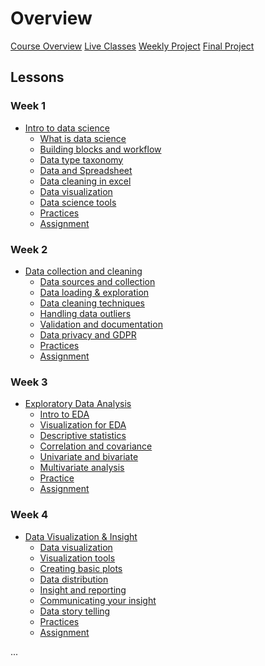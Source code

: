 # Overview

[Course Overview](course-overview.md)
[Live Classes](live-classes.md)
[Weekly Project](weekly-project.md)
[Final Project](final-project.md)

## Lessons

### Week 1

- [Intro to data science](lessons/intro-to-data-science.md)
    - [What is data science](lessons/intro-to-data/what-is-data-science.md)
    - [Building blocks and workflow](lessons/intro-to-data/ds-bulding-blocks.md)
    - [Data type taxonomy](lessons/intro-to-data/data-and-data-categories.md)
    - [Data and Spreadsheet](lessons/intro-to-data/data-spreadsheet.md)
    - [Data cleaning in excel](lessons/intro-to-data/data-cleaning-excel.md)
    - [Data visualization](lessons/intro-to-data/data-viz-excel.md)
    - [Data science tools](lessons/intro-to-data/ds-tools.md)
    - [Practices](lessons/intro-to-data/practice.md)
    - [Assignment](lessons/intro-to-data/assignment.md)


### Week 2

- [Data collection and cleaning](lessons/data-collection-cleaning.md)
    - [Data sources and collection](./lessons/data-cleaning/data-sources.md)
    - [Data loading & exploration](./lessons/data-cleaning/data-loading.md)
    - [Data cleaning techniques](./lessons/data-cleaning/data-cleaning.md)
    - [Handling data outliers](./lessons/data-cleaning/data-inconsistency.md)
    - [Validation and documentation](./lessons/data-cleaning/data-validation.md)
    - [Data privacy and GDPR](./lessons/data-cleaning/data-privacy.md) 
    - [Practices](./lessons/data-cleaning/practice.md)
    - [Assignment](./lessons/data-cleaning/assignment.md)


### Week 3

- [Exploratory Data Analysis](lessons/exploratory-analysis.md)
    - [Intro to EDA](./lessons/eda/what-is-eda.md)
    - [Visualization for EDA]()
    - [Descriptive statistics]()
    - [Correlation and covariance]()
    - [Univariate and bivariate]()
    - [Multivariate analysis]()
    - [Practice]()
    - [Assignment]()


### Week 4

- [Data Visualization & Insight](lessons/data-visualization.md)
    - [Data visualization](./lessons/data-visualization/what-is-visualization.md)
    - [Visualization tools](./lessons/data-visualization/visualization-tools.md)
    - [Creating basic plots](./lessons/data-visualization/basic-plots.md)
    - [Data distribution](./lessons/data-visualization/data-distribution.md)
    - [Insight and reporting](./lessons/data-visualization/insight-reporting.md)
    - [Communicating your insight](./lessons/data-visualization/comm-insight.md)    
    - [Data story telling](./lessons/data-visualization/story-telling.md)    
    - [Practices]()
    - [Assignment]()
   

<!-- 
### Week 5

- [Feature Engineering](lessons/data-visualization.md)
    - []()
    - []()
    - []()
    - []()
    - []()
    - []()
    - []()
    - []()
    - [Practice]()
    - [Assignment]()

### Week 6

- [Intro to Machine Learning](lessons/intro-to-ml.md)
    - [Getting to know ML]()
    - [Supervised and unsupervised]()
    - [classification and regression]()
    - [Applications of ML]()
    - [Build your model]()
    - []()
    - []()
    - []()
    - [Practices]()
    - [Assignment]()


### Week 7

- [Model Evaluation Techniques](lessons/intro-to-ml.md)
    - []()
    - []()
    - []()
    - []()
    - []()
    - []()
    - []()
    - [Practice]()
    - [Assignment]()


### Week 8

- [Natural Language Processing](lessons/intro-to-ml.md)
    - []()
    - []()
    - []()
    - []()
    - []()
    - []()
    - []()
    - [Practice]()
    - [Assignment]()


### Week 9

- [Deep Learning Fundamentals](lessons/intro-to-ml.md)
    - []()
    - []()
    - []()
    - []()
    - []()
    - []()
    - []()
    - [Practice]()
    - [Assignment]()

### Week 10

- [Final Project]()

-->

...
